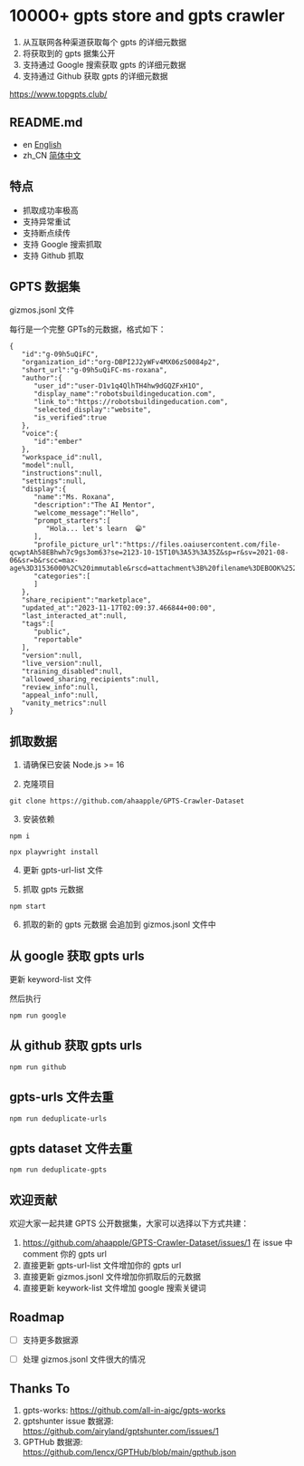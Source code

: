 # 10000+ gpts store and gpts crawler

1. 从互联网各种渠道获取每个 gpts 的详细元数据
2. 将获取到的 gpts 据集公开
3. 支持通过 Google 搜索获取 gpts 的详细元数据
4. 支持通过 Github 获取 gpts 的详细元数据

https://www.topgpts.club/

## README.md

- en [English](README.md)
- zh_CN [简体中文](README.zh_CN.md)

## 特点

- 抓取成功率极高
- 支持异常重试
- 支持断点续传
- 支持 Google 搜索抓取
- 支持 Github 抓取

## GPTS 数据集

gizmos.jsonl 文件

每行是一个完整 GPTs的元数据，格式如下：

```
{
   "id":"g-09h5uQiFC",
   "organization_id":"org-DBPI2J2yWFv4MX06zS0084p2",
   "short_url":"g-09h5uQiFC-ms-roxana",
   "author":{
      "user_id":"user-D1v1q4QlhTH4hw9dGQZFxH1O",
      "display_name":"robotsbuildingeducation.com",
      "link_to":"https://robotsbuildingeducation.com",
      "selected_display":"website",
      "is_verified":true
   },
   "voice":{
      "id":"ember"
   },
   "workspace_id":null,
   "model":null,
   "instructions":null,
   "settings":null,
   "display":{
      "name":"Ms. Roxana",
      "description":"The AI Mentor",
      "welcome_message":"Hello",
      "prompt_starters":[
         "Hola... let's learn  😁"
      ],
      "profile_picture_url":"https://files.oaiusercontent.com/file-qcwptAh58EBhwh7c9gs3om63?se=2123-10-15T10%3A53%3A35Z&sp=r&sv=2021-08-06&sr=b&rscc=max-age%3D31536000%2C%20immutable&rscd=attachment%3B%20filename%3DEBOOK%2520%25282%2529.png&sig=ANxSurYw7dfGjpzlehF1PWJKQB4kp2Uok3DHfAw0Trg%3D",
      "categories":[
      ]
   },
   "share_recipient":"marketplace",
   "updated_at":"2023-11-17T02:09:37.466844+00:00",
   "last_interacted_at":null,
   "tags":[
      "public",
      "reportable"
   ],
   "version":null,
   "live_version":null,
   "training_disabled":null,
   "allowed_sharing_recipients":null,
   "review_info":null,
   "appeal_info":null,
   "vanity_metrics":null
}
```

## 抓取数据

1. 请确保已安装 Node.js >= 16


2. 克隆项目

```
git clone https://github.com/ahaapple/GPTS-Crawler-Dataset
```

3. 安装依赖

```
npm i

npx playwright install
```

4. 更新 gpts-url-list 文件


5. 抓取 gpts 元数据

```
npm start
```

6. 抓取的新的 gpts 元数据 会追加到 gizmos.jsonl 文件中

## 从 google 获取 gpts urls

更新 keyword-list 文件

然后执行

```
npm run google
```

## 从 github 获取 gpts urls

```
npm run github
```


## gpts-urls 文件去重

```
npm run deduplicate-urls
```

## gpts dataset 文件去重

```
npm run deduplicate-gpts
```

## 欢迎贡献

欢迎大家一起共建 GPTS 公开数据集，大家可以选择以下方式共建：

1. https://github.com/ahaapple/GPTS-Crawler-Dataset/issues/1  在 issue 中 comment 你的 gpts url
2. 直接更新 gpts-url-list 文件增加你的 gpts url
3. 直接更新 gizmos.jsonl 文件增加你抓取后的元数据
4. 直接更新 keywork-list 文件增加 google 搜索关键词

## Roadmap

- [ ] 支持更多数据源
- [ ] 处理 gizmos.jsonl 文件很大的情况


## Thanks To

1. gpts-works: https://github.com/all-in-aigc/gpts-works
2. gptshunter issue 数据源: https://github.com/airyland/gptshunter.com/issues/1
3. GPTHub 数据源: https://github.com/lencx/GPTHub/blob/main/gpthub.json

